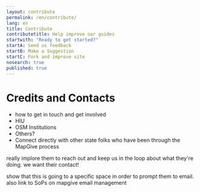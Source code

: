 ```yaml
---
layout: contribute
permalink: /en/contribute/
lang: en
title: Contribute
contributetitle: Help improve our guides
startwith: "Ready to get started?"
startA: Send us feedback
startB: Make a Suggestion
startC: Fork and improve site
nosearch: true
published: true
---
```


# Credits and Contacts

* how to get in touch and get involved
* HIU
* OSM Institutions
* Others?
* Connect directly with other state folks who have been through the MapGive process


really implore them to reach out and keep us in the loop about what they're doing. we want their contact!

show that this is going to a specific space in order to prompt them to email. also link to SoPs on mapgive email management


